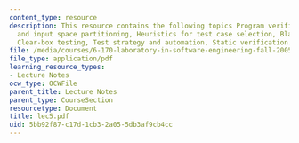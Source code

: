 ```yaml
---
content_type: resource
description: This resource contains the following topics Program verification techniques
  and input space partitioning, Heuristics for test case selection, Black-box testing,
  Clear-box testing, Test strategy and automation, Static verification.
file: /media/courses/6-170-laboratory-in-software-engineering-fall-2005/5bb92f87c17d1cb32a055db3af9cb4cc_lec5.pdf
file_type: application/pdf
learning_resource_types:
- Lecture Notes
ocw_type: OCWFile
parent_title: Lecture Notes
parent_type: CourseSection
resourcetype: Document
title: lec5.pdf
uid: 5bb92f87-c17d-1cb3-2a05-5db3af9cb4cc
---
```

